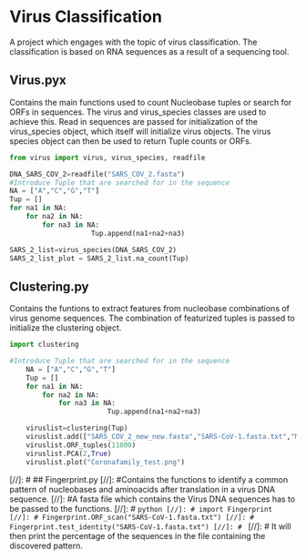 # Virus Classification

A project which engages with the topic of virus classification.
The classification is based on RNA sequences as a result of a sequencing tool.

## Virus.pyx
Contains the main functions used to count Nucleobase tuples or search for ORFs in sequences.
The virus and virus_species classes are used to achieve this.
Read in sequences are passed for initialization of the virus_species object, which itself will initialize virus objects.
The virus species object can then be used to return Tuple counts or ORFs.

```python
from virus import virus, virus_species, readfile

DNA_SARS_COV_2=readfile("SARS_COV_2.fasta")
#Introduce Tuple that are searched for in the sequence
NA = ["A","C","G","T"]
Tup = []
for na1 in NA:
	for na2 in NA:
		for na3 in NA:
					Tup.append(na1+na2+na3)

SARS_2_list=virus_species(DNA_SARS_COV_2)
SARS_2_list_plot = SARS_2_list.na_count(Tup)
```

## Clustering.py
Contains the funtions to extract features from nucleobase combinations of virus genome sequences. The combination of featurized tuples is passed to initialize the clustering object.
```python
import clustering

#Introduce Tuple that are searched for in the sequence
	NA = ["A","C","G","T"]
	Tup = []
	for na1 in NA:
		for na2 in NA:
			for na3 in NA:
						Tup.append(na1+na2+na3)

	viruslist=clustering(Tup)
	viruslist.add(["SARS_COV_2_new_new.fasta","SARS-CoV-1.fasta.txt","MERS.fasta","Bovine_coronavirus.fasta","Camel_alphacoronavirus.fasta","Duck_coronavirus.fasta"],["SARS CoV 2","SARS","MERS","Bovine corona virus","Camel alpha corona virus","Duck corona virus"])
	viruslist.ORF_tuples(11000)
	viruslist.PCA(2,True)
	viruslist.plot("Coronafamily_test.png")
```

[//]: # ## Fingerprint.py
[//]: #Contains the functions to identify a common pattern of nucleobases and aminoacids after translation in a virus DNA sequence.
[//]: #A fasta file which contains the Virus DNA sequences has to be passed to the functions.
[//]: # ```python
[//]: # import Fingerprint
[//]: # Fingerprint.ORF_scan("SARS-CoV-1.fasta.txt")
[//]: # Fingerprint.test_identity("SARS-CoV-1.fasta.txt")
[//]: # ```
[//]: # It will then print the percentage of the sequences in the file containing the discovered pattern.
